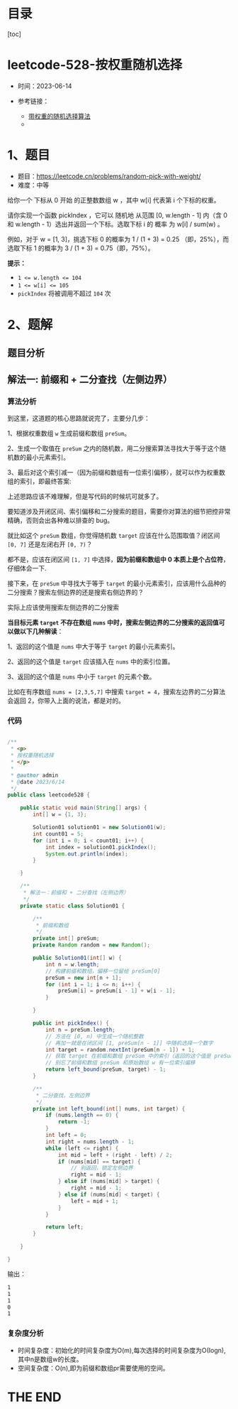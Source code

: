 # 目录

[toc]

# leetcode-528-按权重随机选择

- 时间：2023-06-14

- 参考链接：
  - [带权重的随机选择算法](https://labuladong.gitee.io/algo/di-yi-zhan-da78c/shou-ba-sh-48c1d/dai-quan-z-585d6/)
  - 



# 1、题目

- 题目：https://leetcode.cn/problems/random-pick-with-weight/
- 难度：中等



给你一个 下标从 0 开始 的正整数数组 w ，其中 w[i] 代表第 i 个下标的权重。

请你实现一个函数 pickIndex ，它可以 随机地 从范围 [0, w.length - 1] 内（含 0 和 w.length - 1）选出并返回一个下标。选取下标 i 的 概率 为 w[i] / sum(w) 。

例如，对于 w = [1, 3]，挑选下标 0 的概率为 1 / (1 + 3) = 0.25 （即，25%），而选取下标 1 的概率为 3 / (1 + 3) = 0.75（即，75%）。



**提示：**

+ `1 <= w.length <= 104`
+ `1 <= w[i] <= 105`
+ `pickIndex` 将被调用不超过 `104` 次



# 2、题解

## 题目分析



## 解法一:  前缀和 + 二分查找（左侧边界）

### 算法分析

到这里，这道题的核心思路就说完了，主要分几步：

1、根据权重数组 `w` 生成前缀和数组 `preSum`。

2、生成一个取值在 `preSum` 之内的随机数，用二分搜索算法寻找大于等于这个随机数的最小元素索引。

3、最后对这个索引减一（因为前缀和数组有一位索引偏移），就可以作为权重数组的索引，即最终答案:



上述思路应该不难理解，但是写代码的时候坑可就多了。

要知道涉及开闭区间、索引偏移和二分搜索的题目，需要你对算法的细节把控非常精确，否则会出各种难以排查的 bug。



就比如这个 `preSum` 数组，你觉得随机数 `target` 应该在什么范围取值？闭区间 `[0, 7]` 还是左闭右开 `[0, 7)`？

都不是，应该在闭区间 `[1, 7]` 中选择，**因为前缀和数组中 0 本质上是个占位符**，仔细体会一下.



接下来，在 `preSum` 中寻找大于等于 `target` 的最小元素索引，应该用什么品种的二分搜索？搜索左侧边界的还是搜索右侧边界的？

实际上应该使用搜索左侧边界的二分搜索



**当目标元素 `target` 不存在数组 `nums` 中时，搜索左侧边界的二分搜索的返回值可以做以下几种解读**：

1、返回的这个值是 `nums` 中大于等于 `target` 的最小元素索引。

2、返回的这个值是 `target` 应该插入在 `nums` 中的索引位置。

3、返回的这个值是 `nums` 中小于 `target` 的元素个数。

比如在有序数组 `nums = [2,3,5,7]` 中搜索 `target = 4`，搜索左边界的二分算法会返回 2，你带入上面的说法，都是对的。



### 代码

```java

/**
 * <p>
 * 按权重随机选择
 * </p>
 *
 * @author admin
 * @date 2023/6/14
 */
public class leetcode528 {

    public static void main(String[] args) {
        int[] w = {1, 3};

        Solution01 solution01 = new Solution01(w);
        int count01 = 5;
        for (int i = 0; i < count01; i++) {
            int index = solution01.pickIndex();
            System.out.println(index);
        }

    }

    /**
     * 解法一：前缀和 + 二分查找（左侧边界）
     */
    private static class Solution01 {

        /**
         * 前缀和数组
         */
        private int[] preSum;
        private Random random = new Random();

        public Solution01(int[] w) {
            int n = w.length;
            // 构建前缀和数组，偏移一位留给 preSum[0]
            preSum = new int[n + 1];
            for (int i = 1; i <= n; i++) {
                preSum[i] = preSum[i - 1] + w[i - 1];
            }

        }

        public int pickIndex() {
            int n = preSum.length;
            // 方法在 [0, n) 中生成一个随机整数
            // 再加一就是在闭区间 [1, preSum[n - 1]] 中随机选择一个数字
            int target = random.nextInt(preSum[n - 1]) + 1;
            // 获取 target 在前缀和数组 preSum 中的索引（返回的这个值是 preSum 中大于等于 target 的最小元素索引）
            // 别忘了前缀和数组 preSum 和原始数组 w 有一位索引偏移
            return left_bound(preSum, target) - 1;
        }

        /**
         * 二分查找，左侧边界
         */
        private int left_bound(int[] nums, int target) {
            if (nums.length == 0) {
                return -1;
            }
            int left = 0;
            int right = nums.length - 1;
            while (left <= right) {
                int mid = left + (right - left) / 2;
                if (nums[mid] == target) {
                    // 别返回，锁定左侧边界
                    right = mid - 1;
                } else if (nums[mid] > target) {
                    right = mid - 1;
                } else if (nums[mid] < target) {
                    left = mid + 1;
                }
            }

            return left;
        }

    }

}
```

输出：

```sh
1
1
1
0
1

```





### 复杂度分析

- 时间复杂度：初始化的时间复杂度为O(m),每次选择的时间复杂度为O(Iogn),其中n是数组w的长度。
- 空间复杂度：O(n),即为前缀和数组pr需要使用的空间。



# THE END